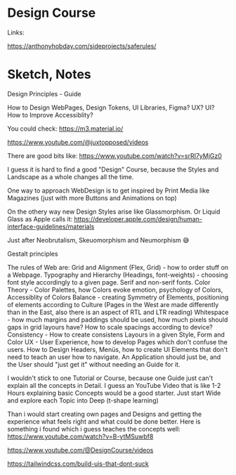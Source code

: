 # Design Course

Links:

https://anthonyhobday.com/sideprojects/saferules/

# Sketch, Notes

Design Principles - Guide 

How to Design WebPages, Design Tokens, UI Libraries, Figma?
UX? UI? How to Improve Accessiblity?

You could check:
https://m3.material.io/

https://www.youtube.com/@juxtopposed/videos

There are good bits like:
https://www.youtube.com/watch?v=srRI7yMjGz0

I guess it is hard to find a good "Design" Course, because the Styles and Landscape as a whole changes all the time. 

One way to approach WebDesign is to get inspired by Print Media like Magazines (just with more Buttons and Animations on top)

On the othery way new Design Styles arise like Glassmorphism. Or Liquid Glass as Apple calls it:
https://developer.apple.com/design/human-interface-guidelines/materials

Just after Neobrutalism, Skeuomorphism and Neumorphism 😅

Gestalt principles

The rules of Web are: 
Grid and Alignment (Flex, Grid) - how to order stuff on a Webpage. 
Typography and Hierarchy (Headings, font-weights) - choosing font style accordingly to a given page. Serif and non-serif fonts.
Color Theory -  Color Palettes, how Colors evoke emotion, psychology of Colors, Accessiblity of Colors
Balance - creating Symmetry of Elements, positioning of elements according to Culture (Pages in the West are made differently than in the East, also there is an aspect of RTL and LTR reading)
Whitespace - how much margins and paddings should be used, how much pixels should gaps in grid layours have? How to scale spacings according to device?
Consistency - How to create consistens Layours in a given Style, Form and Color
UX - User Experience, how to develop Pages which don't confuse the users. How to Design Headers, Menüs, how to create UI Elements that don't need to teach an user how to navigate. An Application should just be, and the User should "just get it" without needing an Guide for it. 

I wouldn't stick to one Tutorial or Course, because one Guide just can't explain all the concepts in Detail. I guess an YouTube Video that is like 1-2 Hours explaining basic Concepts would be a good starter. Just start Wide and explore each Topic into Deep (t-shape learning)

Than i would start creating own pages and Designs and getting the experience what feels right and what could be done better.
Here is something i found which i guess teaches the concepts well:
https://www.youtube.com/watch?v=B-ytMSuwbf8

https://www.youtube.com/@DesignCourse/videos

https://tailwindcss.com/build-uis-that-dont-suck
